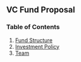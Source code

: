 ## VC Fund Proposal

### Table of Contents

1. [Fund Structure](./fund_structure/)
2. [Investment Policy](./investment_policy/)
3. [Team](./team/)
